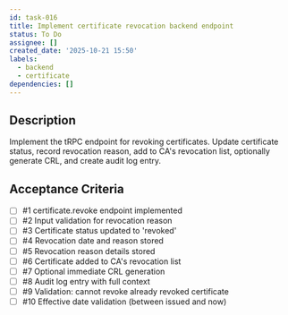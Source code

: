 ```yaml
---
id: task-016
title: Implement certificate revocation backend endpoint
status: To Do
assignee: []
created_date: '2025-10-21 15:50'
labels:
  - backend
  - certificate
dependencies: []
---
```


## Description

<!-- SECTION:DESCRIPTION:BEGIN -->
Implement the tRPC endpoint for revoking certificates. Update certificate status, record revocation reason, add to CA's revocation list, optionally generate CRL, and create audit log entry.
<!-- SECTION:DESCRIPTION:END -->

## Acceptance Criteria
<!-- AC:BEGIN -->
- [ ] #1 certificate.revoke endpoint implemented
- [ ] #2 Input validation for revocation reason
- [ ] #3 Certificate status updated to 'revoked'
- [ ] #4 Revocation date and reason stored
- [ ] #5 Revocation reason details stored
- [ ] #6 Certificate added to CA's revocation list
- [ ] #7 Optional immediate CRL generation
- [ ] #8 Audit log entry with full context
- [ ] #9 Validation: cannot revoke already revoked certificate
- [ ] #10 Effective date validation (between issued and now)
<!-- AC:END -->
